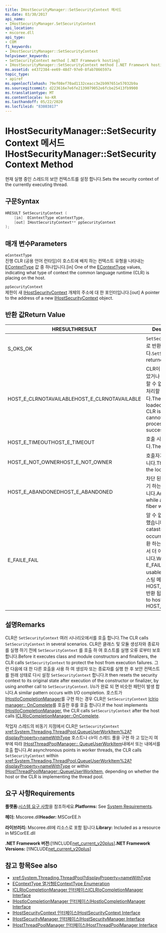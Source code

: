 ```yaml
---
title: IHostSecurityManager::SetSecurityContext 메서드
ms.date: 03/30/2017
api_name:
- IHostSecurityManager.SetSecurityContext
api_location:
- mscoree.dll
api_type:
- COM
f1_keywords:
- IHostSecurityManager::SetSecurityContext
helpviewer_keywords:
- SetSecurityContext method [.NET Framework hosting]
- IHostSecurityManager::SetSecurityContext method [.NET Framework hosting]
ms.assetid: e4372384-ee69-48d7-97e0-8fab7866597a
topic_type:
- apiref
ms.openlocfilehash: 79ef08ef70ad1132ceacc3e2b997651e57032b9a
ms.sourcegitcommit: d223616e7e6fe2139079052e6fcbe25413fb9900
ms.translationtype: MT
ms.contentlocale: ko-KR
ms.lasthandoff: 05/22/2020
ms.locfileid: "83803817"
---
```

# <a name="ihostsecuritymanagersetsecuritycontext-method"></a><span data-ttu-id="0d2da-102">IHostSecurityManager::SetSecurityContext 메서드</span><span class="sxs-lookup"><span data-stu-id="0d2da-102">IHostSecurityManager::SetSecurityContext Method</span></span>
<span data-ttu-id="0d2da-103">현재 실행 중인 스레드의 보안 컨텍스트를 설정 합니다.</span><span class="sxs-lookup"><span data-stu-id="0d2da-103">Sets the security context of the currently executing thread.</span></span>  
  
## <a name="syntax"></a><span data-ttu-id="0d2da-104">구문</span><span class="sxs-lookup"><span data-stu-id="0d2da-104">Syntax</span></span>  
  
```cpp  
HRESULT SetSecurityContext (  
    [in]  EContextType eContextType,  
    [out] IHostSecurityContext** ppSecurityContext  
);  
```  
  
## <a name="parameters"></a><span data-ttu-id="0d2da-105">매개 변수</span><span class="sxs-lookup"><span data-stu-id="0d2da-105">Parameters</span></span>  
 `eContextType`  
 <span data-ttu-id="0d2da-106">진행 CLR (공용 언어 런타임)이 호스트에 배치 하는 컨텍스트 유형을 나타내는 [EContextType](econtexttype-enumeration.md) 값 중 하나입니다.</span><span class="sxs-lookup"><span data-stu-id="0d2da-106">[in] One of the [EContextType](econtexttype-enumeration.md) values, indicating what type of context the common language runtime (CLR) is placing on the host.</span></span>  
  
 `ppSecurityContext`  
 <span data-ttu-id="0d2da-107">제한이 새 [IHostSecurityContext](ihostsecuritycontext-interface.md) 개체의 주소에 대 한 포인터입니다.</span><span class="sxs-lookup"><span data-stu-id="0d2da-107">[out] A pointer to the address of a new [IHostSecurityContext](ihostsecuritycontext-interface.md) object.</span></span>  
  
## <a name="return-value"></a><span data-ttu-id="0d2da-108">반환 값</span><span class="sxs-lookup"><span data-stu-id="0d2da-108">Return Value</span></span>  
  
|<span data-ttu-id="0d2da-109">HRESULT</span><span class="sxs-lookup"><span data-stu-id="0d2da-109">HRESULT</span></span>|<span data-ttu-id="0d2da-110">Description</span><span class="sxs-lookup"><span data-stu-id="0d2da-110">Description</span></span>|  
|-------------|-----------------|  
|<span data-ttu-id="0d2da-111">S_OK</span><span class="sxs-lookup"><span data-stu-id="0d2da-111">S_OK</span></span>|<span data-ttu-id="0d2da-112">`SetSecurityContext`성공적으로 반환 되었습니다.</span><span class="sxs-lookup"><span data-stu-id="0d2da-112">`SetSecurityContext` returned successfully.</span></span>|  
|<span data-ttu-id="0d2da-113">HOST_E_CLRNOTAVAILABLE</span><span class="sxs-lookup"><span data-stu-id="0d2da-113">HOST_E_CLRNOTAVAILABLE</span></span>|<span data-ttu-id="0d2da-114">CLR이 프로세스에 로드 되지 않았거나 CLR이 관리 코드를 실행할 수 없거나 호출을 성공적으로 처리할 수 없는 상태에 있습니다.</span><span class="sxs-lookup"><span data-stu-id="0d2da-114">The CLR has not been loaded into a process, or the CLR is in a state in which it cannot run managed code or process the call successfully.</span></span>|  
|<span data-ttu-id="0d2da-115">HOST_E_TIMEOUT</span><span class="sxs-lookup"><span data-stu-id="0d2da-115">HOST_E_TIMEOUT</span></span>|<span data-ttu-id="0d2da-116">호출 시간이 초과 되었습니다.</span><span class="sxs-lookup"><span data-stu-id="0d2da-116">The call timed out.</span></span>|  
|<span data-ttu-id="0d2da-117">HOST_E_NOT_OWNER</span><span class="sxs-lookup"><span data-stu-id="0d2da-117">HOST_E_NOT_OWNER</span></span>|<span data-ttu-id="0d2da-118">호출자가 잠금을 소유 하지 않습니다.</span><span class="sxs-lookup"><span data-stu-id="0d2da-118">The caller does not own the lock.</span></span>|  
|<span data-ttu-id="0d2da-119">HOST_E_ABANDONED</span><span class="sxs-lookup"><span data-stu-id="0d2da-119">HOST_E_ABANDONED</span></span>|<span data-ttu-id="0d2da-120">차단 된 스레드나 파이버에서 대기 하는 동안 이벤트를 취소 했습니다.</span><span class="sxs-lookup"><span data-stu-id="0d2da-120">An event was canceled while a blocked thread or fiber was waiting on it.</span></span>|  
|<span data-ttu-id="0d2da-121">E_FAIL</span><span class="sxs-lookup"><span data-stu-id="0d2da-121">E_FAIL</span></span>|<span data-ttu-id="0d2da-122">알 수 없는 치명적인 오류가 발생 했습니다.</span><span class="sxs-lookup"><span data-stu-id="0d2da-122">An unknown catastrophic failure occurred.</span></span> <span data-ttu-id="0d2da-123">메서드가 E_FAIL 반환 하는 경우 해당 프로세스 내에서 더 이상 CLR을 사용할 수 없습니다.</span><span class="sxs-lookup"><span data-stu-id="0d2da-123">When a method returns E_FAIL, the CLR is no longer usable within the process.</span></span> <span data-ttu-id="0d2da-124">호스팅 메서드를 이후에 호출 하면 HOST_E_CLRNOTAVAILABLE 반환 됩니다.</span><span class="sxs-lookup"><span data-stu-id="0d2da-124">Subsequent calls to hosting methods return HOST_E_CLRNOTAVAILABLE.</span></span>|  
  
## <a name="remarks"></a><span data-ttu-id="0d2da-125">설명</span><span class="sxs-lookup"><span data-stu-id="0d2da-125">Remarks</span></span>  
 <span data-ttu-id="0d2da-126">CLR은 `SetSecurityContext` 여러 시나리오에서를 호출 합니다.</span><span class="sxs-lookup"><span data-stu-id="0d2da-126">The CLR calls `SetSecurityContext` in several scenarios.</span></span> <span data-ttu-id="0d2da-127">CLR은 클래스 및 모듈 생성자와 종료자를 실행 하기 전에 `SetSecurityContext` 를 호출 하 여 호스트를 실행 오류 로부터 보호 합니다.</span><span class="sxs-lookup"><span data-stu-id="0d2da-127">Before it executes class and module constructors and finalizers, the CLR calls `SetSecurityContext` to protect the host from execution failures.</span></span> <span data-ttu-id="0d2da-128">그런 다음에 대 한 다른 호출을 사용 하 여 생성자 또는 종료자를 실행 한 후 보안 컨텍스트를 원래 상태로 다시 설정 `SetSecurityContext` 합니다.</span><span class="sxs-lookup"><span data-stu-id="0d2da-128">It then resets the security context to its original state after execution of the constructor or finalizer, by using another call to `SetSecurityContext`.</span></span> <span data-ttu-id="0d2da-129">I/o가 완료 되 면 비슷한 패턴이 발생 합니다.</span><span class="sxs-lookup"><span data-stu-id="0d2da-129">A similar pattern occurs with I/O completion.</span></span> <span data-ttu-id="0d2da-130">호스트가 [IHostIoCompletionManager](../../../../docs/framework/unmanaged-api/hosting/ihostiocompletionmanager-interface.md)를 구현 하는 경우 CLR은 `SetSecurityContext` [Iclrio manager:: OnComplete](iclriocompletionmanager-oncomplete-method.md)를 호출한 후를 호출 합니다.</span><span class="sxs-lookup"><span data-stu-id="0d2da-130">If the host implements [IHostIoCompletionManager](../../../../docs/framework/unmanaged-api/hosting/ihostiocompletionmanager-interface.md), the CLR calls `SetSecurityContext` after the host calls [ICLRIoCompletionManager::OnComplete](iclriocompletionmanager-oncomplete-method.md).</span></span>  
  
 <span data-ttu-id="0d2da-131">작업자 스레드의 비동기 지점에서 CLR은 `SetSecurityContext` <xref:System.Threading.ThreadPool.QueueUserWorkItem%2A?displayProperty=nameWithType> 호스트나 clr이 스레드 풀을 구현 하 고 있는지 여부에 따라 [IHostThreadPoolManager:: QueueUserWorkItem](ihostthreadpoolmanager-queueuserworkitem-method.md)내에서 또는 내에서를 호출 합니다.</span><span class="sxs-lookup"><span data-stu-id="0d2da-131">At asynchronous points in worker threads, the CLR calls `SetSecurityContext` within <xref:System.Threading.ThreadPool.QueueUserWorkItem%2A?displayProperty=nameWithType> or within [IHostThreadPoolManager::QueueUserWorkItem](ihostthreadpoolmanager-queueuserworkitem-method.md), depending on whether the host or the CLR is implementing the thread pool.</span></span>  
  
## <a name="requirements"></a><span data-ttu-id="0d2da-132">요구 사항</span><span class="sxs-lookup"><span data-stu-id="0d2da-132">Requirements</span></span>  
 <span data-ttu-id="0d2da-133">**플랫폼:**[시스템 요구 사항](../../get-started/system-requirements.md)을 참조하세요.</span><span class="sxs-lookup"><span data-stu-id="0d2da-133">**Platforms:** See [System Requirements](../../get-started/system-requirements.md).</span></span>  
  
 <span data-ttu-id="0d2da-134">**헤더:** Mscoree.dll</span><span class="sxs-lookup"><span data-stu-id="0d2da-134">**Header:** MSCorEE.h</span></span>  
  
 <span data-ttu-id="0d2da-135">**라이브러리:** Mscoree.dll에 리소스로 포함 됩니다.</span><span class="sxs-lookup"><span data-stu-id="0d2da-135">**Library:** Included as a resource in MSCorEE.dll</span></span>  
  
 <span data-ttu-id="0d2da-136">**.NET Framework 버전:**[!INCLUDE[net_current_v20plus](../../../../includes/net-current-v20plus-md.md)]</span><span class="sxs-lookup"><span data-stu-id="0d2da-136">**.NET Framework Versions:** [!INCLUDE[net_current_v20plus](../../../../includes/net-current-v20plus-md.md)]</span></span>  
  
## <a name="see-also"></a><span data-ttu-id="0d2da-137">참고 항목</span><span class="sxs-lookup"><span data-stu-id="0d2da-137">See also</span></span>

- <xref:System.Threading.ThreadPool?displayProperty=nameWithType>
- [<span data-ttu-id="0d2da-138">EContextType 열거형</span><span class="sxs-lookup"><span data-stu-id="0d2da-138">EContextType Enumeration</span></span>](econtexttype-enumeration.md)
- [<span data-ttu-id="0d2da-139">ICLRIoCompletionManager 인터페이스</span><span class="sxs-lookup"><span data-stu-id="0d2da-139">ICLRIoCompletionManager Interface</span></span>](iclriocompletionmanager-interface.md)
- [<span data-ttu-id="0d2da-140">IHostIoCompletionManager 인터페이스</span><span class="sxs-lookup"><span data-stu-id="0d2da-140">IHostIoCompletionManager Interface</span></span>](ihostiocompletionmanager-interface.md)
- [<span data-ttu-id="0d2da-141">IHostSecurityContext 인터페이스</span><span class="sxs-lookup"><span data-stu-id="0d2da-141">IHostSecurityContext Interface</span></span>](ihostsecuritycontext-interface.md)
- [<span data-ttu-id="0d2da-142">IHostSecurityManager 인터페이스</span><span class="sxs-lookup"><span data-stu-id="0d2da-142">IHostSecurityManager Interface</span></span>](ihostsecuritymanager-interface.md)
- [<span data-ttu-id="0d2da-143">IHostThreadPoolManager 인터페이스</span><span class="sxs-lookup"><span data-stu-id="0d2da-143">IHostThreadPoolManager Interface</span></span>](ihostthreadpoolmanager-interface.md)
